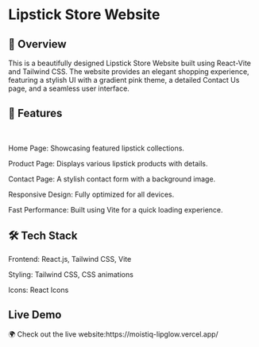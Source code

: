 <h1> Lipstick Store Website</h1>

<h2>🌟 Overview</h2>

This is a beautifully designed Lipstick Store Website built using React-Vite and Tailwind CSS. The website provides an elegant shopping experience, featuring a stylish UI with a gradient pink theme, a detailed Contact Us page, and a seamless user interface.
<br>

<h2>🚀 Features</h2>
<br>

Home Page: Showcasing featured lipstick collections.
<br>

Product Page: Displays various lipstick products with details.
<br>

Contact Page: A stylish contact form with a background image.
<br>

Responsive Design: Fully optimized for all devices.
<br>

Fast Performance: Built using Vite for a quick loading experience.
<br>

<h2>🛠️ Tech Stack</h2>

Frontend: React.js, Tailwind CSS, Vite
<br>

Styling: Tailwind CSS, CSS animations
<br>

Icons: React Icons
<br>

<h2>Live Demo</h2>
🌍 Check out the live website:https://moistiq-lipglow.vercel.app/

 
